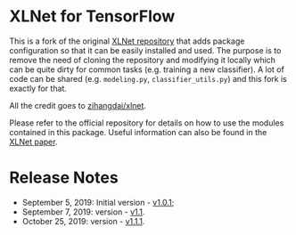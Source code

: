 # XLNet for TensorFlow

This is a fork of the original [XLNet repository](https://github.com/zihangdai/xlnet)
that adds package configuration so that it can be easily installed and used.
The purpose is to remove the need of cloning the repository and modifying it
locally which can be quite dirty for common tasks (e.g. training a new classifier).
A lot of code can be shared (e.g. `modeling.py`, `classifier_utils.py`) and this
fork is exactly for that.

All the credit goes to [zihangdai/xlnet](https://github.com/zihangdai/xlnet).

Please refer to the official repository for details on how to use the modules
contained in this package. Useful information can also be found
in the [XLNet paper](https://arxiv.org/abs/1906.08237).


# Release Notes

* September 5, 2019: Initial version - [v1.0.1](https://github.com/SebiSebi/xlnet-tensorflow/releases/tag/v1.0.1);
* September 7, 2019: version - [v1.1](https://github.com/SebiSebi/xlnet-tensorflow/releases/tag/v1.1).
* October 25, 2019: version - [v1.1.1](https://github.com/SebiSebi/xlnet-tensorflow/releases/tag/v1.1.1).
